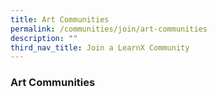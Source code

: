 ```yaml
---
title: Art Communities
permalink: /communities/join/art-communities
description: ""
third_nav_title: Join a LearnX Community
---
```


### **Art Communities**